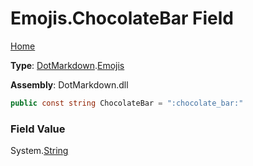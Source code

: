 # Emojis\.ChocolateBar Field

[Home](../../../README.md)

**Type**: [DotMarkdown](../../README.md)\.[Emojis](../README.md)

**Assembly**: DotMarkdown\.dll

```csharp
public const string ChocolateBar = ":chocolate_bar:"
```

### Field Value

System\.[String](https://docs.microsoft.com/en-us/dotnet/api/system.string)